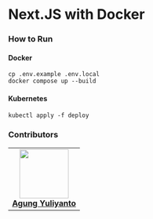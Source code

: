 Next.JS with Docker
================================


### How to Run

#### Docker
```shell
cp .env.example .env.local
docker compose up --build
```

#### Kubernetes
```shell
kubectl apply -f deploy
```

### Contributors
<table>
  <tr>
    <td align="center">
      <a href="https://www.linkedin.com/in/agung96tm/">
        <img src="https://avatars.githubusercontent.com/u/1901484?v=4" width="100px;" alt=""/><br />
        <b>Agung Yuliyanto</b><br>
      </a>
    </td>
  </tr>
</table>